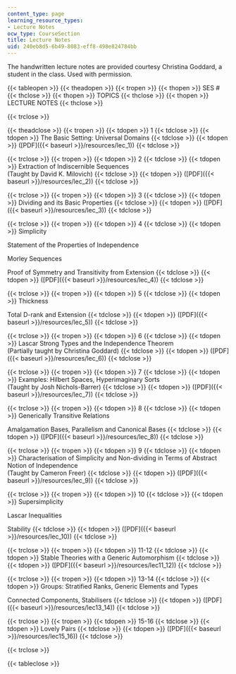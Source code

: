 ```yaml
---
content_type: page
learning_resource_types:
- Lecture Notes
ocw_type: CourseSection
title: Lecture Notes
uid: 240eb8d5-6b49-8083-eff8-498e824784bb
---
```


The handwritten lecture notes are provided courtesy Christina Goddard, a student in the class. Used with permission.

{{< tableopen >}}
{{< theadopen >}}
{{< tropen >}}
{{< thopen >}}
SES #
{{< thclose >}}
{{< thopen >}}
TOPICS
{{< thclose >}}
{{< thopen >}}
LECTURE NOTES
{{< thclose >}}

{{< trclose >}}

{{< theadclose >}}
{{< tropen >}}
{{< tdopen >}}
1
{{< tdclose >}}
{{< tdopen >}}
The Basic Setting: Universal Domains
{{< tdclose >}}
{{< tdopen >}}
([PDF]({{< baseurl >}}/resources/lec_1))
{{< tdclose >}}

{{< trclose >}}
{{< tropen >}}
{{< tdopen >}}
2
{{< tdclose >}}
{{< tdopen >}}
Extraction of Indiscernible Sequences  
(Taught by David K. Milovich)
{{< tdclose >}}
{{< tdopen >}}
([PDF]({{< baseurl >}}/resources/lec_2))
{{< tdclose >}}

{{< trclose >}}
{{< tropen >}}
{{< tdopen >}}
3
{{< tdclose >}}
{{< tdopen >}}
Dividing and its Basic Properties
{{< tdclose >}}
{{< tdopen >}}
([PDF]({{< baseurl >}}/resources/lec_3))
{{< tdclose >}}

{{< trclose >}}
{{< tropen >}}
{{< tdopen >}}
4
{{< tdclose >}}
{{< tdopen >}}
Simplicity  
  
Statement of the Properties of Independence  
  
Morley Sequences  
  
Proof of Symmetry and Transitivity from Extension
{{< tdclose >}}
{{< tdopen >}}
([PDF]({{< baseurl >}}/resources/lec_4))
{{< tdclose >}}

{{< trclose >}}
{{< tropen >}}
{{< tdopen >}}
5
{{< tdclose >}}
{{< tdopen >}}
Thickness  
  
Total D-rank and Extension
{{< tdclose >}}
{{< tdopen >}}
([PDF]({{< baseurl >}}/resources/lec_5))
{{< tdclose >}}

{{< trclose >}}
{{< tropen >}}
{{< tdopen >}}
6
{{< tdclose >}}
{{< tdopen >}}
Lascar Strong Types and the Independence Theorem  
(Partially taught by Christina Goddard)
{{< tdclose >}}
{{< tdopen >}}
([PDF]({{< baseurl >}}/resources/lec_6))
{{< tdclose >}}

{{< trclose >}}
{{< tropen >}}
{{< tdopen >}}
7
{{< tdclose >}}
{{< tdopen >}}
Examples: Hilbert Spaces, Hyperimaginary Sorts  
(Taught by Josh Nichols-Barrer)
{{< tdclose >}}
{{< tdopen >}}
([PDF]({{< baseurl >}}/resources/lec_7))
{{< tdclose >}}

{{< trclose >}}
{{< tropen >}}
{{< tdopen >}}
8
{{< tdclose >}}
{{< tdopen >}}
Generically Transitive Relations  
  
Amalgamation Bases, Parallelism and Canonical Bases
{{< tdclose >}}
{{< tdopen >}}
([PDF]({{< baseurl >}}/resources/lec_8))
{{< tdclose >}}

{{< trclose >}}
{{< tropen >}}
{{< tdopen >}}
9
{{< tdclose >}}
{{< tdopen >}}
Characterisation of Simplicity and Non-dividing in Terms of Abstract Notion of Independence  
(Taught by Cameron Freer)
{{< tdclose >}}
{{< tdopen >}}
([PDF]({{< baseurl >}}/resources/lec_9))
{{< tdclose >}}

{{< trclose >}}
{{< tropen >}}
{{< tdopen >}}
10
{{< tdclose >}}
{{< tdopen >}}
Supersimplicity  
  
Lascar Inequalities  
  
Stability
{{< tdclose >}}
{{< tdopen >}}
([PDF]({{< baseurl >}}/resources/lec_10))
{{< tdclose >}}

{{< trclose >}}
{{< tropen >}}
{{< tdopen >}}
11-12
{{< tdclose >}}
{{< tdopen >}}
Stable Theories with a Generic Automorphism
{{< tdclose >}}
{{< tdopen >}}
([PDF]({{< baseurl >}}/resources/lec11_12))
{{< tdclose >}}

{{< trclose >}}
{{< tropen >}}
{{< tdopen >}}
13-14
{{< tdclose >}}
{{< tdopen >}}
Groups: Stratified Ranks, Generic Elements and Types  
  
Connected Components, Stabilisers
{{< tdclose >}}
{{< tdopen >}}
([PDF]({{< baseurl >}}/resources/lec13_14))
{{< tdclose >}}

{{< trclose >}}
{{< tropen >}}
{{< tdopen >}}
15-16
{{< tdclose >}}
{{< tdopen >}}
Lovely Pairs
{{< tdclose >}}
{{< tdopen >}}
([PDF]({{< baseurl >}}/resources/lec15_16))
{{< tdclose >}}

{{< trclose >}}

{{< tableclose >}}